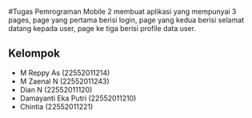 #Tugas Pemrograman Mobile 2
membuat aplikasi yang mempunyai 3 pages, page yang pertama berisi login, page yang kedua berisi selamat datang kepada user, page ke tiga berisi profile data user.

## Kelompok
  - M Reppy As (22552011214)
  - M Zaenal N (22552011243)
  - Dian N (22552011120)
  - Damayanti Eka Putri (22552011210)
  - Chintia (22552011221)


